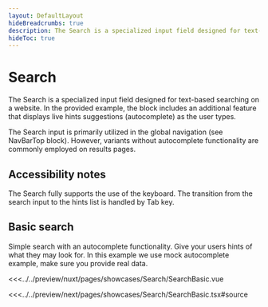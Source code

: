```yaml
---
layout: DefaultLayout
hideBreadcrumbs: true
description: The Search is a specialized input field designed for text-based searching on a website.
hideToc: true
---
```


# Search

The Search is a specialized input field designed for text-based searching on a website. In the provided example, the block includes an additional feature that displays live hints suggestions (autocomplete) as the user types.

The Search input is primarily utilized in the global navigation (see NavBarTop block). However, variants without autocomplete functionality are commonly employed on results pages.

## Accessibility notes

The Search fully supports the use of the keyboard. The transition from the search input to the hints list is handled by Tab key.

## Basic search

Simple search with an autocomplete functionality. Give your users hints of what they may look for. In this example we use mock autocomplete example, make sure you provide real data.

<Showcase showcase-name="Search/SearchBasic" style="min-height: 350px">

<!-- vue -->
<<<../../preview/nuxt/pages/showcases/Search/SearchBasic.vue
<!-- end vue -->
<!-- react -->
<<<../../preview/next/pages/showcases/Search/SearchBasic.tsx#source
<!-- end react -->

</Showcase>
